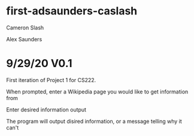 # first-adsaunders-caslash

Cameron Slash

Alex Saunders


# 9/29/20 V0.1
First iteration of Project 1 for CS222.

When prompted, enter a Wikipedia page you would like to get information from

Enter desired information output

The program will output disired information, or a message telling why it can't
